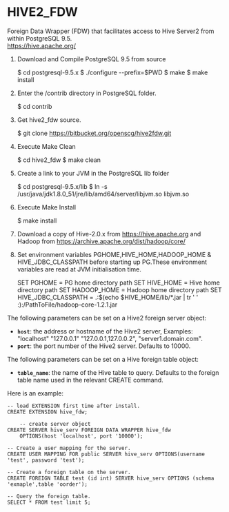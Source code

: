 HIVE2_FDW
========

Foreign Data Wrapper (FDW) that facilitates access to Hive Server2 from within PostgreSQL 9.5.                   
https://hive.apache.org/

1) Download and Compile PostgreSQL 9.5 from source

    $ cd postgresql-9.5.x
    $ ./configure --prefix=$PWD
    $ make
    $ make install

2) Enter the /contrib directory in PostgreSQL folder.

    $ cd contrib

3) Get hive2_fdw source.

    $ git clone https://bitbucket.org/openscg/hive2fdw.git

4) Execute Make Clean

    $ cd hive2_fdw
    $ make clean

5) Create a link to your JVM in the PostgreSQL lib folder

    $ cd postgresql-9.5.x/lib
    $ ln -s /usr/java/jdk1.8.0_51/jre/lib/amd64/server/libjvm.so libjvm.so

6) Execute Make Install 

    $ make install
    
7) Download a copy of Hive-2.0.x from https://hive.apache.org and Hadoop from
   https://archive.apache.org/dist/hadoop/core/


8) Set environment variables PGHOME,HIVE_HOME,HADOOP_HOME & HIVE_JDBC_CLASSPATH before starting up PG.These      environment variables are read at JVM initialisation time.

    SET PGHOME = PG home directory path
    SET HIVE_HOME = Hive home directory path
    SET HADOOP_HOME = Hadoop home directory path
    SET HIVE_JDBC_CLASSPATH = .:$(echo $HIVE_HOME/lib/*.jar |  tr ' ' :):/PathToFile/hadoop-core-1.2.1.jar 

 The following parameters can be set on a Hive2 foreign server
object:

  * **`host`**: the address or hostname of the Hive2 server, Examples: "localhost" "127.0.0.1" "127.0.0.1,127.0.0.2", "server1.domain.com".
  * **`port`**: the port number of the Hive2 server. Defaults to 10000.
  

The following parameters can be set on a Hive foreign table object:

  * **`table_name`**: the name of the Hive table to query.  Defaults to the foreign table name used in the relevant CREATE command.

Here is an example:


	-- load EXTENSION first time after install.
	CREATE EXTENSION hive_fdw;

        -- create server object
	CREATE SERVER hive_serv FOREIGN DATA WRAPPER hive_fdw
		OPTIONS(host 'localhost', port '10000');

	-- Create a user mapping for the server.
	CREATE USER MAPPING FOR public SERVER hive_serv OPTIONS(username 'test', password 'test');

	-- Create a foreign table on the server.
	CREATE FOREIGN TABLE test (id int) SERVER hive_serv OPTIONS (schema 'exmaple',table 'oorder');

	-- Query the foreign table.
	SELECT * FROM test limit 5;